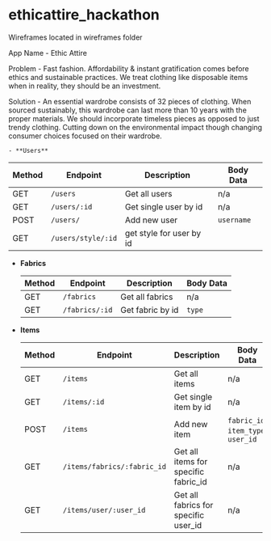 # ethicattire_hackathon
Wireframes located in wireframes folder

App Name -
    Ethic Attire
    
Problem - 
    Fast fashion. 
    Affordability & instant gratification comes before ethics and sustainable practices. 
    We treat clothing like disposable items when in reality, they should be an investment.

Solution - 
    An essential wardrobe consists of 32 pieces of clothing. When sourced sustainably, this wardrobe can last more than 10    years with the proper materials.
    We should incorporate timeless pieces as opposed to just trendy clothing.
    Cutting down on the environmental impact though changing consumer choices focused on their wardrobe.

    - **Users**

  | Method | Endpoint     | Description           | Body Data                |
  | ------ | ------------ | --------------------- | ------------------------ |
  | GET    | `/users`     | Get all users         | n/a                      |
  | GET    | `/users/:id` | Get single user by id | n/a                      |
  | POST   | `/users/`    | Add new user          |  `username`              |
  | GET   | `/users/style/:id`| get style for user by id |                   |

- **Fabrics**

  | Method | Endpoint  | Description    | Body Data    |
  | ------ | --------- | -------------- | ------------ |
  | GET    | `/fabrics` | Get all fabrics | n/a          |
  | GET   | `/fabrics/:id` | Get fabric by id | `type` |


- **Items**

  | Method | Endpoint                 | Description                         | Body Data                                 |
  | ------ | ------------------------ | ----------------------------------- | ----------------------------------------- |
  | GET    | `/items`                 | Get all items                      | n/a                                       |
  | GET    | `/items/:id`             | Get single item by id               | n/a                                       |
  | POST   | `/items`                 | Add new item                        | `fabric_id`, `item_type`, `user_id` |
  | GET    | `/items/fabrics/:fabric_id` | Get all items for specific fabric_id | n/a                                       |
  | GET    | `/items/user/:user_id`   | Get all fabrics for specific user_id  | n/a                              |



